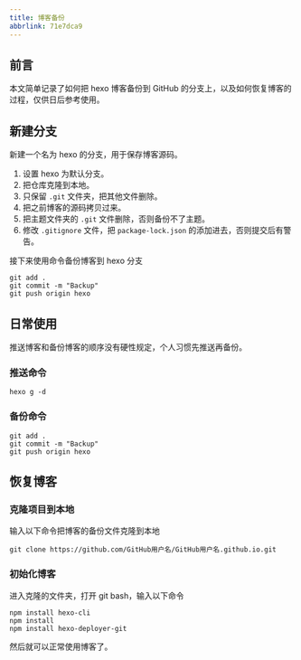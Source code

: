 ```yaml
---
title: 博客备份
abbrlink: 71e7dca9
---
```


## 前言

本文简单记录了如何把 hexo 博客备份到 GitHub 的分支上，以及如何恢复博客的过程，仅供日后参考使用。

<!-- more -->

## 新建分支

新建一个名为 hexo 的分支，用于保存博客源码。

1. 设置 hexo 为默认分支。
2. 把仓库克隆到本地。
3. 只保留 `.git` 文件夹，把其他文件删除。
4. 把之前博客的源码拷贝过来。
5. 把主题文件夹的 `.git` 文件删除，否则备份不了主题。
6. 修改 `.gitignore` 文件，把 `package-lock.json` 的添加进去，否则提交后有警告。

接下来使用命令备份博客到 hexo 分支

```
git add .
git commit -m "Backup"
git push origin hexo
```



## 日常使用

推送博客和备份博客的顺序没有硬性规定，个人习惯先推送再备份。

### 推送命令

```\
hexo g -d
```

### 备份命令

```
git add .
git commit -m "Backup"
git push origin hexo
```



## 恢复博客

### 克隆项目到本地

输入以下命令把博客的备份文件克隆到本地

```
git clone https://github.com/GitHub用户名/GitHub用户名.github.io.git
```



### 初始化博客

进入克隆的文件夹，打开 git bash，输入以下命令

```
npm install hexo-cli
npm install
npm install hexo-deployer-git
```

然后就可以正常使用博客了。

